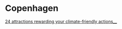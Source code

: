 # Copenhagen

[24 attractions rewarding your climate-friendly actions\_\_](https://www.visitcopenhagen.com/copenhagen/activities/24-attractions-rewarding-your-climate-friendly-actions-cloned)

